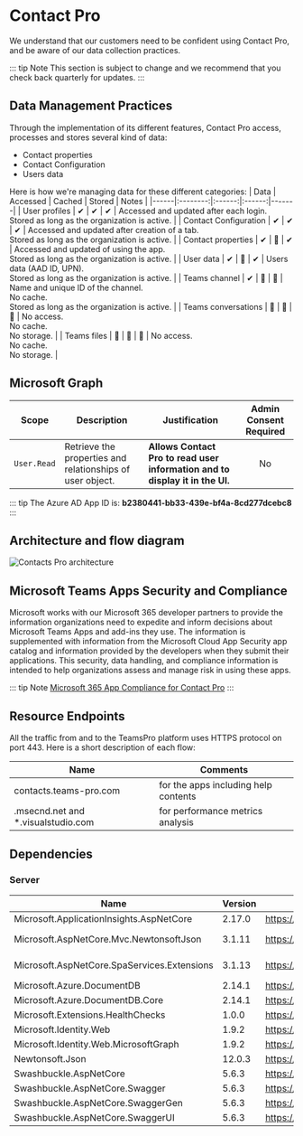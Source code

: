 ﻿# Contact Pro

We understand that our customers need to be confident using Contact Pro, and be aware of our data collection practices.

::: tip Note
This section is subject to change and we recommend that you check back quarterly for updates.
:::

## Data Management Practices

Through the implementation of its different features, Contact Pro access, processes and stores several kind of data:
- Contact properties
- Contact Configuration
- Users data

Here is how we're managing data for these different categories:
| Data | Accessed | Cached | Stored | Notes |
|------|:--------:|:------:|:------:|-------|
| User profiles | ✔ | ✔ | ✔ | Accessed and updated after each login.<br/>Stored as long as the organization is active. |
| Contact Configuration | ✔ | ✔ | ✔ | Accessed and updated after creation of a tab.<br/>Stored as long as the organization is active. |
| Contact properties | ✔ | 🚫 | ✔ | Accessed and updated of using the app.<br/>Stored as long as the organization is active. |
| User data | ✔ | 🚫 | ✔ | Users data (AAD ID, UPN).<br/>Stored as long as the organization is active. |
| Teams channel | ✔ | 🚫 | 🚫 | Name and unique ID of the channel.<br/>No cache.<br/>Stored as long as the organization is active. |
| Teams conversations | 🚫 | 🚫 | 🚫 | No access.<br/>No cache.<br/>No storage. |
| Teams files | 🚫 | 🚫 | 🚫 | No access.<br/>No cache.<br/>No storage. |

## Microsoft Graph

| Scope | Description | Justification | Admin Consent Required |
|-------|-------------|---------------|:----------------------:|
| ```User.Read``` | Retrieve the properties and relationships of user object. | **Allows Contact Pro to read user information and to display it in the UI.** | No |

::: tip
The Azure AD App ID is: **b2380441-bb33-439e-bf4a-8cd277dcebc8**
:::

## Architecture and flow diagram

![Contacts Pro architecture](/assets/img/contact-architecture.png)

## Microsoft Teams Apps Security and Compliance

Microsoft works with our Microsoft 365 developer partners to provide the information organizations need to expedite and inform decisions about Microsoft Teams Apps and add-ins they use. The information is supplemented with information from the Microsoft Cloud App Security app catalog and information provided by the developers when they submit their applications. This security, data handling, and compliance information is intended to help organizations assess and manage risk in using these apps.

::: tip Note
[Microsoft 365 App Compliance for Contact Pro](https://docs.microsoft.com/en-us/microsoft-365-app-certification/teams/witivio-contacts-pro)
:::

## Resource Endpoints

All the traffic from and to the TeamsPro platform uses HTTPS protocol on port 443.
Here is a short description of each flow:

| Name | Comments |
|------|----------|
|contacts.teams-pro.com  | for the apps including help contents |
|.msecnd.net and *.visualstudio.com  | for performance metrics analysis |

## Dependencies

### Server

| Name                                        | Version | Url                                                                                                                                                                                | License    |
| ------------------------------------------- | ------- | ---------------------------------------------------------------------------------------------------------------------------------------------------------------------------------- | ---------- |
| Microsoft.ApplicationInsights.AspNetCore    | 2.17.0  | https://licenses.nuget.org/MIT                                                                                                                                                     | MIT        |
| Microsoft.AspNetCore.Mvc.NewtonsoftJson     | 3.1.11  | https://licenses.nuget.org/Apache-2.0                                                                                                                                              | Apache-2.0 |
| Microsoft.AspNetCore.SpaServices.Extensions | 3.1.13  | https://licenses.nuget.org/Apache-2.0                                                                                                                                              | Apache-2.0 |
| Microsoft.Azure.DocumentDB                  | 2.14.1  | https://www.nuget.org/packages/Microsoft.Azure.DocumentDB/2.16.2/License                               | MIT        |
| Microsoft.Azure.DocumentDB.Core             | 2.14.1  | https://www.nuget.org/packages/Microsoft.Azure.DocumentDB/2.16.2/License                               | MIT        |
| Microsoft.Extensions.HealthChecks           | 1.0.0   | https://www.nuget.org/packages/Microsoft.Azure.DocumentDB/2.16.2/License                              | MIT        |
| Microsoft.Identity.Web                      | 1.9.2   | https://licenses.nuget.org/MIT                                                                                                                                                     | MIT        |
| Microsoft.Identity.Web.MicrosoftGraph       | 1.9.2   | https://licenses.nuget.org/MIT                                                                                                                                                     | MIT        |
| Newtonsoft.Json                             | 12.0.3  | https://licenses.nuget.org/MIT                                                                                                                                                     | MIT        |
| Swashbuckle.AspNetCore                      | 5.6.3   | https://raw.githubusercontent.com/domaindrivendev/Swashbuckle.AspNetCore/master/LICENSE | MIT        |
| Swashbuckle.AspNetCore.Swagger              | 5.6.3   | https://raw.githubusercontent.com/domaindrivendev/Swashbuckle.AspNetCore/master/LICENSE                                                                                            | MIT        |
| Swashbuckle.AspNetCore.SwaggerGen           | 5.6.3   | https://raw.githubusercontent.com/domaindrivendev/Swashbuckle.AspNetCore/master/LICENSE                                                                                            | MIT        |
| Swashbuckle.AspNetCore.SwaggerUI            | 5.6.3   | https://raw.githubusercontent.com/domaindrivendev/Swashbuckle.AspNetCore/master/LICENSE     